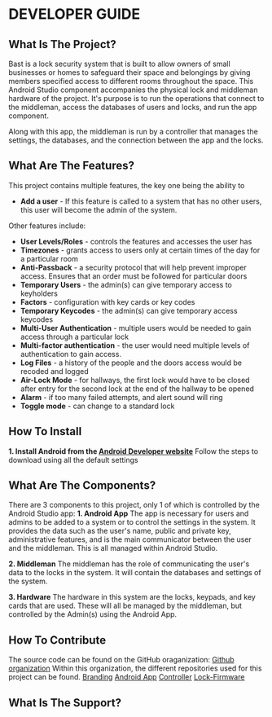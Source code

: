 # DEVELOPER GUIDE

## What Is The Project?

Bast is a lock security system that is built to allow owners of small businesses or homes to
safeguard their space and belongings by giving members specified access to different rooms
throughout the space. This Android Studio component accompanies the physical lock and middleman
hardware of the project. It's purpose is to run the operations that connect to the middleman,
access the databases of users and locks, and run the app component.

Along with this app, the middleman is run by a controller that manages the settings, the
databases, and the connection between the app and the locks.

## What Are The Features?

This project contains multiple features, the key one being the ability to
- **Add a user** - If this feature is called to a system that has no other users, this user will
become the admin of the system.

Other features include:
- **User Levels/Roles** - controls the features and accesses the user has
- **Timezones** - grants access to users only at certain times of the day for a particular room
- **Anti-Passback** - a security protocol that will help prevent improper access. Ensures that an
order must be followed for particular doors
- **Temporary Users** - the admin(s) can give temporary access to keyholders
- **Factors** - configuration with key cards or key codes
- **Temporary Keycodes** - the admin(s) can give temporary access keycodes
- **Multi-User Authentication** - multiple users would be needed to gain access through a
particular lock
- **Multi-factor authentication** - the user would need multiple levels of authentication to gain
access.
- **Log Files** - a history of the people and the doors access would be recoded and logged
- **Air-Lock Mode** - for hallways, the first lock would have to be closed after entry for the
second lock at the end of the hallway to be opened
- **Alarm** - if too many failed attempts, and alert sound will ring
- **Toggle mode** - can change to a standard lock

## How To Install

**1. Install Android from the [Android Developer website](https://developer.android.com/studio/)**
Follow the steps to download using all the default settings

## What Are The Components?

There are 3 components to this project, only 1 of which is controlled by the Android Studio app:
**1. Android App**
The app is necessary for users and admins to be added to a system or to control the settings in
the system. It provides the data such as the user's name, public and private key, administrative
features, and is the main communicator between the user and the middleman. This is all managed
within Android Studio.

**2. Middleman**
The middleman has the role of communicating the user's data to the locks in the system. It will
contain the databases and settings of the system.

**3. Hardware**
The hardware in this system are the locks, keypads, and key cards that are used. These will all be
managed by the middleman, but controlled by the Admin(s) using the Android App.

## How To Contribute

The source code can be found on the GitHub oraganization:
[Github organization](https://github.com/Bast-Security)
Within this organization, the different repositories used for this project can be found.
[Branding](https://github.com/Bast-Security/Branding)
[Android App](https://github.com/Bast-Security/Android-App)
[Controller](https://github.com/Bast-Security/Controller)
[Lock-Firmware](https://github.com/Bast-Security/Lock-Firmware)

## What Is The Support?